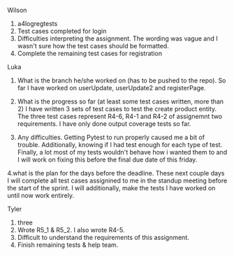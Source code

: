 Wilson
1. a4logregtests
2. Test cases completed for login
3. Difficulties interpreting the assignment. The wording was vague and I wasn't sure how the test cases should be formatted.
4. Complete the remaining test cases for registration

Luka 
1. What is the branch he/she worked on (has to be pushed to the repo).
So far I have worked on userUpdate, userUpdate2 and registerPage.

2. What is the progress so far (at least some test cases written, more than 2)
 I have written 3 sets of test cases to test the create product entity. The three test cases represent R4-6, R4-1 and R4-2 of 
assignemnt two requirements. I have only done output coverage tests so far.

3. Any difficulties.
Getting Pytest to run properly caused me a bit of trouble. Additionally, knowing if I had test
enough for each type of test. Finally, a lot most of my tests wouldn't behave how i wanted them to and I will work on fixing this
before the final due date of this friday.

4.what is the plan for the days before the deadline.
These next couple days I will complete all test cases assignined to me in the standup meeting before the start of the sprint.
I will additionally, make the tests I have worked on until now work entirely.

Tyler
1. three
2. Wrote R5_1 & R5_2. I also wrote R4-5.
3. Difficult to understand the requirements of this assignment.
4. Finish remaining tests & help team.